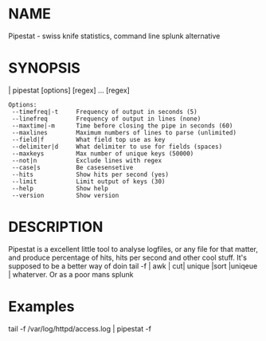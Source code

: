 # NAME

Pipestat - swiss knife statistics, command line splunk alternative

# SYNOPSIS

<datastream> | pipestat \[options\] \[regex\] ... \[regex\]

    Options:
     --timefreq|-t     Frequency of output in seconds (5)
     --linefreq        Frequency of output in lines (none)
     --maxtime|-m      Time before closing the pipe in seconds (60)
     --maxlines        Maximum numbers of lines to parse (unlimited)
     --field|f         What field top use as key
     --delimiter|d     What delimiter to use for fields (spaces)
     --maxkeys         Max number of unique keys (50000)
     --not|n           Exclude lines with regex
     --case|s          Be casesensetive
     --hits            Show hits per second (yes)
     --limit           Limit output of keys (30)
     --help            Show help
     --version         Show version

# DESCRIPTION

Pipestat is a excellent little tool to analyse logfiles, or any file for that matter, and produce percentage of hits, hits per second and other cool stuff.
It's supposed to be a better way of doin tail -f | awk | cut| unique  |sort |uniqeue | whaterver. Or as a poor mans splunk

# Examples

tail -f /var/log/httpd/access.log | pipestat -f 
